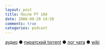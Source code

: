 ```yaml
---
layout: post
title: После РТ 104
date: 2008-09-20 14:58
comments: true
categories: podcast
---
```

[аудио](http://cdn.radio-t.com/rt104post.mp3) ● [пиратский torrent](http://pirates.radio-t.com/torrents/rt104post.mp3.torrent) ● [лог чата](http://chat.radio-t.com/logs/radio-t-104.html) ● [wiki](http://wiki.radio-t.com/%D0%9F%D0%BE%D1%81%D0%BB%D0%B5_%D0%A0%D0%A2_104)<audio src="http://cdn.radio-t.com/rt104post.mp3" preload="none">
